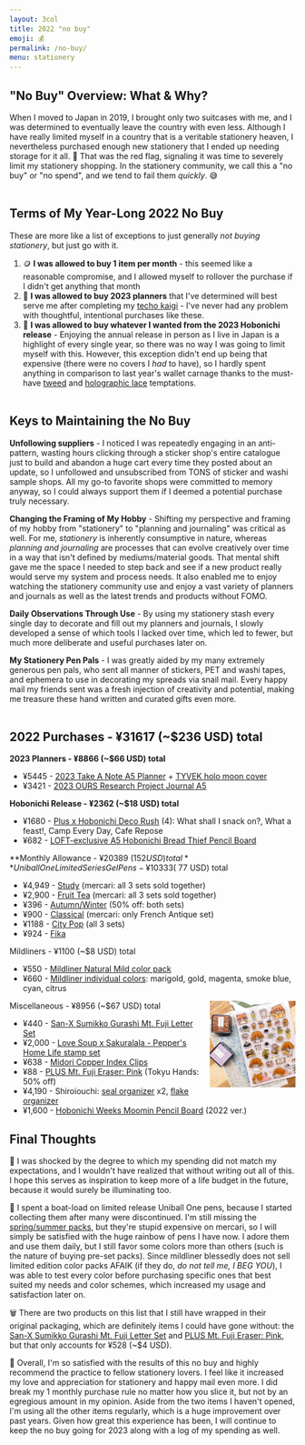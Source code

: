 ```yaml
---
layout: 3col
title: 2022 "no buy"
emoji: 💰
permalink: /no-buy/
menu: stationery
---
```


## "No Buy" Overview: What & Why?

When I moved to Japan in 2019, I brought only two suitcases with me, and I was determined to eventually leave the country with even less. Although I have really limited myself in a country that is a veritable stationery heaven, I nevertheless purchased enough new stationery that I ended up needing storage for it all. 🚩 That was the red flag, signaling it was time to severely limit my stationery shopping. In the stationery community, we call this a "no buy" or "no spend", and we tend to fail them _quickly_. 😅  
<br>

## Terms of My Year-Long 2022 No Buy

These are more like a list of exceptions to just generally _not buying stationery_, but just go with it.

1. 🪙 **I was allowed to buy 1 item per month** - this seemed like a reasonable compromise, and I allowed myself to rollover the purchase if I didn't get anything that month
2. 🤔 **I was allowed to buy 2023 planners** that I've determined will best serve me after completing my [techo kaigi](/techo-kaigi/) - I've never had any problem with thoughtful, intentional purchases like these.
3. 🙈 **I was allowed to buy whatever I wanted from the 2023 Hobonichi release** - Enjoying the annual release in person as I live in Japan is a highlight of every single year, so there was no way I was going to limit myself with this. However, this exception didn't end up being that expensive (there were no covers I _had_ to have), so I hardly spent anything in comparison to last year's wallet carnage thanks to the must-have <a target="_blank" href="https://www.1101.com/store/techo/en/magazine/2022/contents/y22_cover_mkent/ow3524d9m.html">tweed</a> and <a target="_blank" href="https://www.1101.com/store/techo/en/magazine/2022/contents/yukifujisawa/t4vnjvfi1.html">holographic lace</a> temptations.  
   <br>

## Keys to Maintaining the No Buy

**Unfollowing suppliers** - I noticed I was repeatedly engaging in an anti-pattern, wasting hours clicking through a sticker shop's entire catalogue just to build and abandon a huge cart every time they posted about an update, so I unfollowed and unsubscribed from TONS of sticker and washi sample shops. All my go-to favorite shops were committed to memory anyway, so I could always support them if I deemed a potential purchase truly necessary.

**Changing the Framing of My Hobby** - Shifting my perspective and framing of my hobby from "stationery" to "planning and journaling" was critical as well. For me, _stationery_ is inherently consumptive in nature, whereas _planning and journaling_ are processes that can evolve creatively over time in a way that isn't defined by mediums/material goods. That mental shift gave me the space I needed to step back and see if a new product really would serve my system and process needs. It also enabled me to enjoy watching the stationery community use and enjoy a vast variety of planners and journals as well as the latest trends and products without FOMO.

**Daily Observations Through Use** - By using my stationery stash every single day to decorate and fill out my planners and journals, I slowly developed a sense of which tools I lacked over time, which led to fewer, but much more deliberate and useful purchases later on.

**My Stationery Pen Pals** - I was greatly aided by my many extremely generous pen pals, who sent all manner of stickers, PET and washi tapes, and ephemera to use in decorating my spreads via snail mail. Every happy mail my friends sent was a fresh injection of creativity and potential, making me treasure these hand written and curated gifts even more.  
<br>

## 2022 Purchases - ¥31617 (~$236 USD) total

**2023 Planners - ¥8866 (~$66 USD) total**

- ¥5445 - <a target="_blank" href="https://take-a-note.store/products/2023-regular-planner-a5-eng">2023 Take A Note A5 Planner</a> + <a target="_blank" href="https://take-a-note.store/products/tyvek-book-cover-shimmering-a5">TYVEK holo moon cover</a>
- ¥3421 - <a target="_blank" href="https://booth.ours.tw/item/567-2023%20OURS%E6%89%8B%E5%B8%B3%20%E8%87%AA%E7%94%B1%E7%A0%94%E7%A9%B6">2023 OURS Research Project Journal A5</a>

**Hobonichi Release - ¥2362 (~$18 USD) total**

- ¥1680 - <a target="_blank" href="https://www.1101.com/store/techo/en/2023/pc/detail_toolstoys/tt_decorush/">Plus x Hobonichi Deco Rush</a> (4): What shall I snack on?, What a feast!, Camp Every Day, Cafe Repose
- ¥682 - <a target="_blank" href="https://www.loft.co.jp/store/g/g4582660451393/">LOFT-exclusive A5 Hobonichi Bread Thief Pencil Board</a>

**Monthly Allowance - ¥20389 ($152 USD) total**  
Uniball One Limited Series Gel Pens - ¥10333 (~$77 USD) total

- ¥4,949 - <a target="_blank" href="https://www.mpuni.co.jp/news/20201111-36627.html">Study</a> (mercari: all 3 sets sold together)
- ¥2,900 - <a target="_blank" href="https://www.mpuni.co.jp/news/20210617-52322.html">Fruit Tea</a> (mercari: all 3 sets sold together)
- ¥396 - <a target="_blank" href="https://www.mpuni.co.jp/news/20211110-52483.html">Autumn/Winter</a> (50% off: both sets)
- ¥900 - <a target="_blank" href="https://www.mpuni.co.jp/news/20211215-52588.html">Classical</a> (mercari: only French Antique set)
- ¥1188 - <a target="_blank" href="https://www.mpuni.co.jp/news/20220228-52708.html">City Pop</a> (all 3 sets)
- ¥924 - <a target="_blank" href="https://www.mpuni.co.jp/company/press/20221026-52884.html">Fika</a>

Mildliners - ¥1100 (~$8 USD) total

- ¥550 - <a target="_blank" href="https://www.zebraservice.jp/shop/g/g4901681491940/">Mildliner Natural Mild color pack</a>
- ¥660 - <a target="_blank" href="https://www.zebraservice.jp/shop/g/g4901681401772/">Mildliner individual colors</a>: marigold, gold, magenta, smoke blue, cyan, citrus

Miscellaneous - ¥8956 (~$67 USD) total
<img class="stamp" style="max-width: 30%; margin-left: .5em;" align="right" src="/graphics/blog/lovesoup-stamps.png">

- ¥440 - <a target="_blank" href="https://www.yodobashi.com/product/100000001006882117/">San-X Sumikko Gurashi Mt. Fuji Letter Set</a>
- ¥2,000 - <a target="_blank" href="https://sakuralala.jp/collections/love-soup/products/love-soup-x-sakuralala-peppers-home-life">Love Soup x Sakuralala - Pepper's Home Life stamp set</a>
- ¥638 - <a target="_blank" href="https://www.midori-store.net/SHOP/43230006.html">Midori Copper Index Clips</a>
- ¥88 - <a target="_blank" href="https://bungu.plus.co.jp/product/correct/eraser/air-in/fujisan.html">PLUS Mt. Fuji Eraser: Pink</a> (Tokyu Hands: 50% off)
- ¥4,190 - Shiroiouchi: <a target="_blank" href="https://shiroiouchi2.thebase.in/items/50788877">seal organizer</a> x2, <a target="_blank" href="https://shiroiouchi2.thebase.in/items/63484005">flake organizer</a>
- ¥1,600 - <a target="_blank" href="https://www.1101.com/store/techo/ja/oem/article.html#370361">Hobonichi Weeks Moomin Pencil Board</a> (2022 ver.)
  <br>

## Final Thoughts

🤯 I was shocked by the degree to which my spending did not match my expectations, and I wouldn't have realized that without writing out all of this. I hope this serves as inspiration to keep more of a life budget in the future, because it would surely be illuminating too.

💸 I spent a boat-load on limited release Uniball One pens, because I started collecting them after many were discontinued. I'm still missing the <a target="_blank" href="https://www.mpuni.co.jp/news/20210114-52103.html">spring/summer packs</a>, but they're stupid expensive on mercari, so I will simply be satisfied with the huge rainbow of pens I have now. I adore them and use them daily, but I still favor some colors more than others (such is the nature of buying pre-set packs). Since mildliner blessedly does not sell limited edition color packs AFAIK (if they do, _do not tell me, I BEG YOU_), I was able to test every color before purchasing specific ones that best suited my needs and color schemes, which increased my usage and satisfaction later on.

🗑️ There are two products on this list that I still have wrapped in their original packaging, which are definitely items I could have gone without: the <a target="_blank" href="https://www.yodobashi.com/product/100000001006882117/">San-X Sumikko Gurashi Mt. Fuji Letter Set</a> and <a target="_blank" href="https://bungu.plus.co.jp/product/correct/eraser/air-in/fujisan.html">PLUS Mt. Fuji Eraser: Pink</a>, but that only accounts for ¥528 (~$4 USD).

💪 Overall, I'm so satisfied with the results of this no buy and highly recommend the practice to fellow stationery lovers. I feel like it increased my love and appreciation for stationery and happy mail even more. I did break my 1 monthly purchase rule no matter how you slice it, but not by an egregious amount in my opinion. Aside from the two items I haven't opened, I'm using all the other items regularly, which is a huge improvement over past years. Given how great this experience has been, I will continue to keep the no buy going for 2023 along with a log of my spending as well.
